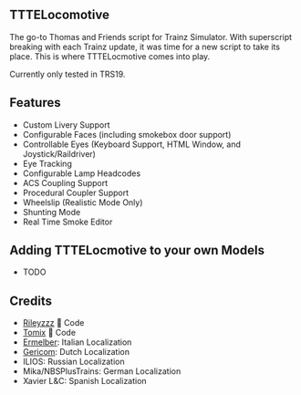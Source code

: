 ## TTTELocomotive
The go-to Thomas and Friends script for Trainz Simulator. With superscript breaking with each Trainz update, it was time for a new script to take its place. This is where TTTELocmotive comes into play.

Currently only tested in TRS19. 

## Features
* Custom Livery Support
* Configurable Faces (including smokebox door support)
* Controllable Eyes (Keyboard Support, HTML Window, and Joystick/Raildriver)
* Eye Tracking
* Configurable Lamp Headcodes
* ACS Coupling Support
* Procedural Coupler Support
* Wheelslip (Realistic Mode Only)
* Shunting Mode
* Real Time Smoke Editor

## Adding TTTELocmotive to your own Models
* TODO

## Credits
* [Rileyzzz](https://github.com/rileyzzz) :page_with_curl: Code
* [Tomix](https://github.com/tomixnscale89) :page_with_curl: Code
* [Ermelber](https://github.com/Ermelber):  Italian Localization
* [Gericom](https://github.com/Gericom):  Dutch Localization
* ILIOS: Russian Localization
* Mika/NBSPlusTrains: German Localization
* Xavier L&C: Spanish Localization
